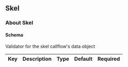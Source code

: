 ## Skel

### About Skel

#### Schema

Validator for the skel callflow's data object



Key | Description | Type | Default | Required
--- | ----------- | ---- | ------- | --------


